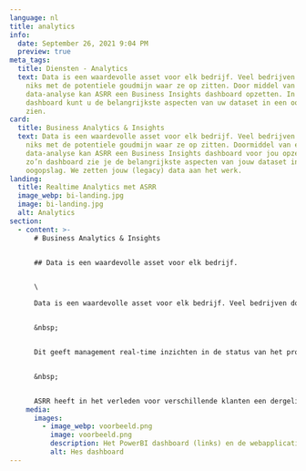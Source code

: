 ```yaml
---
language: nl
title: analytics
info:
  date: September 26, 2021 9:04 PM
  preview: true
meta_tags:
  title: Diensten - Analytics
  text: Data is een waardevolle asset voor elk bedrijf. Veel bedrijven doen echter
    niks met de potentiele goudmijn waar ze op zitten. Door middel van een
    data-analyse kan ASRR een Business Insights dashboard opzetten. In zo’n
    dashboard kunt u de belangrijkste aspecten van uw dataset in een oogopslag
    zien.
card:
  title: Business Analytics & Insights
  text: Data is een waardevolle asset voor elk bedrijf. Veel bedrijven doen echter
    niks met de potentiele goudmijn waar ze op zitten. Doormiddel van een
    data-analyse kan ASRR een Business Insights dashboard voor jou opzetten. In
    zo’n dashboard zie je de belangrijkste aspecten van jouw dataset in een
    oogopslag. We zetten jouw (legacy) data aan het werk.
landing:
  title: Realtime Analytics met ASRR
  image_webp: bi-landing.jpg
  image: bi-landing.jpg
  alt: Analytics
section:
  - content: >-
      # Business Analytics & Insights


      ## Data is een waardevolle asset voor elk bedrijf.


      \

      Data is een waardevolle asset voor elk bedrijf. Veel bedrijven doen echter niks met de potentiele goudmijn waar ze op zitten. Door middel van een data-analyse kan ASRR een Business Insights dashboard opzetten. In zo’n dashboard kunt u de belangrijkste aspecten van uw dataset in een oogopslag zien.


      &nbsp;


      Dit geeft management real-time inzichten in de status van het proces, waardoor er tijdig kan worden bijgestuurd. Dit kan kosten door vertraging, onnodige stress en gemiste kansen voorkomen.


      &nbsp;


      ASRR heeft in het verleden voor verschillende klanten een dergelijk dashboard opgezet. Een voorbeeld daarvan is te vinden onder [](/portfolio/case/hes)de case van [HES](https://asrr-next.netlify.app/portfolio/case/hes). Klik [hier](https://asrr-next.netlify.app/portfolio/case/hes) voor de case.
    media:
      images:
        - image_webp: voorbeeld.png
          image: voorbeeld.png
          description: Het PowerBI dashboard (links) en de webapplicatie (rechts).
          alt: Hes dashboard
---
```

